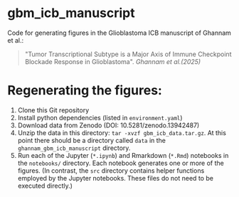 # gbm\_icb\_manuscript

Code for generating figures in the Glioblastoma ICB manuscript of Ghannam et al.:

> "Tumor Transcriptional Subtype is a Major Axis of Immune Checkpoint Blockade Response in Glioblastoma". _Ghannam et al.(2025)_ 


# Regenerating the figures:

1. Clone this Git repository
2. Install python dependencies (listed in `environment.yaml`)
3. Download data from Zenodo (DOI: 10.5281/zenodo.13942487)
4. Unzip the data in this directory: `tar -xvzf gbm_icb_data.tar.gz`. At this point there should be a directory called `data` in the `ghannam_gbm_icb_manuscript` directory.
5. Run each of the Jupyter (`*.ipynb`) and Rmarkdown (`*.Rmd`) notebooks in the `notebooks/` directory.
   Each notebook generates one or more of the figures.
   (In contrast, the `src` directory contains helper functions employed by the Jupyter notebooks.
   These files do not need to be executed directly.)
